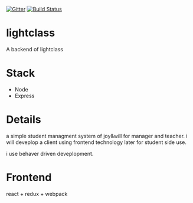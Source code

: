 [![Gitter](https://badges.gitter.im/xinnix/lightclass.svg)](https://gitter.im/xinnix/lightclass?utm_source=badge&utm_medium=badge&utm_campaign=pr-badge)
[![Build Status](https://travis-ci.org/xinnix/lightclass.svg?branch=master)](https://travis-ci.org/xinnix/lightclass)

# lightclass

A backend of lightclass

# Stack
* Node
* Express


# Details
a simple student managment system of joy&will for manager and teacher.
i will deveplop a client using frontend technology later for student side use.

i use behaver driven deveplopment.

# Frontend
react + redux + webpack
